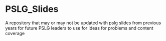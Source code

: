 # PSLG_Slides
A repository that may or may not be updated with pslg slides from previous years for future PSLG leaders to use for ideas for problems and content coverage
